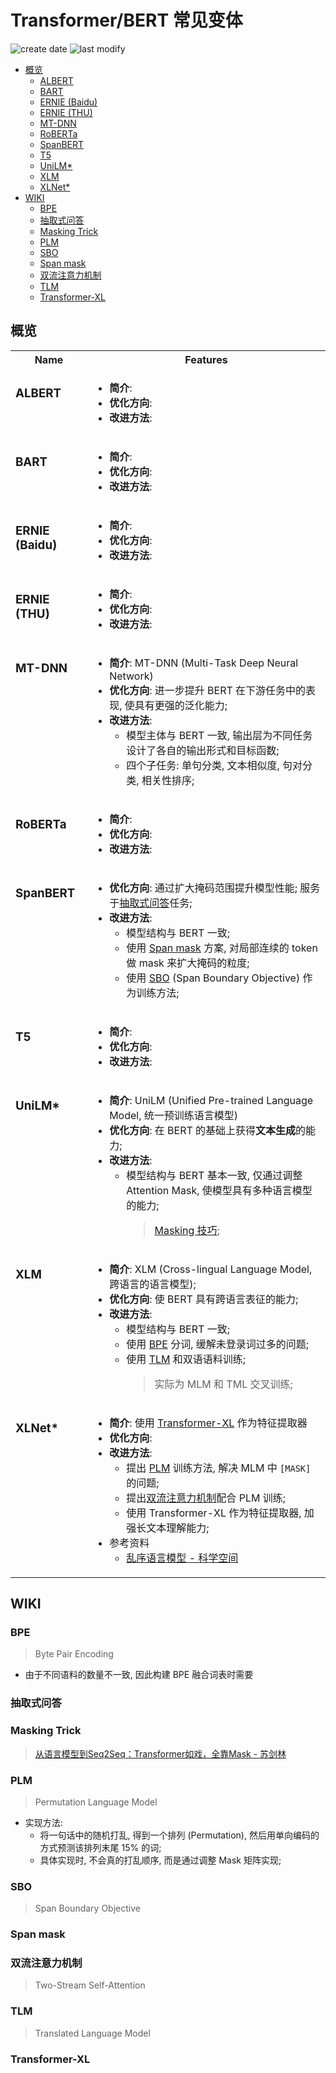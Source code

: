Transformer/BERT 常见变体
===
<!--START_SECTION:badge-->

![create date](https://img.shields.io/static/v1?label=create%20date&message=2022-10-xx&label_color=gray&color=lightsteelblue&style=flat-square)
![last modify](https://img.shields.io/static/v1?label=last%20modify&message=2025-08-15%2022%3A16%3A49&label_color=gray&color=thistle&style=flat-square)

<!--END_SECTION:badge-->
<!--info
top: false
hidden: false
-->

<!-- TOC -->
- [概览](#概览)
    - [ALBERT](#albert)
    - [BART](#bart)
    - [ERNIE (Baidu)](#ernie-baidu)
    - [ERNIE (THU)](#ernie-thu)
    - [MT-DNN](#mt-dnn)
    - [RoBERTa](#roberta)
    - [SpanBERT](#spanbert)
    - [T5](#t5)
    - [UniLM*](#unilm)
    - [XLM](#xlm)
    - [XLNet*](#xlnet)
- [WIKI](#wiki)
    - [BPE](#bpe)
    - [抽取式问答](#抽取式问答)
    - [Masking Trick](#masking-trick)
    - [PLM](#plm)
    - [SBO](#sbo)
    - [Span mask](#span-mask)
    - [双流注意力机制](#双流注意力机制)
    - [TLM](#tlm)
    - [Transformer-XL](#transformer-xl)
<!-- TOC -->

<!-- 快速编辑

> algorithms/[xxx](../../../../algorithms/README.md#xxx)

<div align="center"><img src="../../../_assets/imgs/Sentence-BERT模型图.png" height="300" /></div>

<table>
<tr valign="top">
<th> ... </td>
<th> ... </td>
</tr>
<tr>
<td> ... </td>
<td> ... </td>
</tr>
</table>
-->

## 概览

<table >
<tr>
<th> Name </td>
<th> Features </td>
</tr>
<tr valign="top">
<td>

### ALBERT

</td>
<td>

- **简介**:
- **优化方向**:
- **改进方法**:

</td>
</tr>
<tr valign="top">
<td>

### BART

</td>
<td>

- **简介**:
- **优化方向**:
- **改进方法**:

</td>
</tr>
<tr valign="top">
<td>

### ERNIE (Baidu)

</td>
<td>

- **简介**:
- **优化方向**:
- **改进方法**:

</td>
</tr>
<tr valign="top">
<td>

### ERNIE (THU)

</td>
<td>

- **简介**:
- **优化方向**:
- **改进方法**:

</td>
</tr>
<tr valign="top">
<td>

### MT-DNN

</td>
<td>

- **简介**: MT-DNN (Multi-Task Deep Neural Network)
- **优化方向**: 进一步提升 BERT 在下游任务中的表现, 使具有更强的泛化能力;
- **改进方法**: 
    - 模型主体与 BERT 一致, 输出层为不同任务设计了各自的输出形式和目标函数;
    - 四个子任务: 单句分类, 文本相似度, 句对分类, 相关性排序;

</td>
</tr>
<tr valign="top">
<td>

### RoBERTa

</td>
<td>

- **简介**:
- **优化方向**:
- **改进方法**:

</td>
</tr>
<tr valign="top">
<td>

### SpanBERT

</td>
<td>

- **优化方向**: 通过扩大掩码范围提升模型性能; 服务于[抽取式问答](#抽取式问答)任务;
- **改进方法**:
    - 模型结构与 BERT 一致;
    - 使用 [Span mask](#span-mask) 方案, 对局部连续的 token 做 mask 来扩大掩码的粒度;
    - 使用 [SBO](#sbo) (Span Boundary Objective) 作为训练方法;

</td>
</tr>
<tr valign="top">
<td>

### T5

</td>
<td>

- **简介**:
- **优化方向**:
- **改进方法**:

</td>
</tr>
<tr valign="top">
<td>

### UniLM*

</td>
<td>

- **简介**: UniLM (Unified Pre-trained Language Model, 统一预训练语言模型)
- **优化方向**: 在 BERT 的基础上获得**文本生成**的能力;
- **改进方法**:
    - 模型结构与 BERT 基本一致, 仅通过调整 Attention Mask, 使模型具有多种语言模型的能力;
        > [Masking 技巧](#masking-trick);

</td>
</tr>
<tr valign="top">
<td>

### XLM

</td>
<td>

- **简介**: XLM (Cross-lingual Language Model, 跨语言的语言模型);
- **优化方向**: 使 BERT 具有跨语言表征的能力;
- **改进方法**:
    - 模型结构与 BERT 一致;
    - 使用 [BPE](#bpe) 分词, 缓解未登录词过多的问题;
    - 使用 [TLM](#tlm) 和双语语料训练;
        > 实际为 MLM 和 TML 交叉训练;

</td>
</tr>
<tr valign="top">
<td>

### XLNet*

</td>
<td>

- **简介**: 使用 [Transformer-XL](#transformer-xl) 作为特征提取器
- **优化方向**:
- **改进方法**:
    - 提出 [PLM](#plm) 训练方法, 解决 MLM 中 `[MASK]` 的问题;
    - 提出[双流注意力机制](#双流注意力机制)配合 PLM 训练;
    - 使用 Transformer-XL 作为特征提取器, 加强长文本理解能力;
- 参考资料
    - [乱序语言模型 - 科学空间](https://kexue.fm/archives/6933#乱序语言模型)

</td>
</tr>
</table>


## WIKI

### BPE
> Byte Pair Encoding
- 由于不同语料的数量不一致, 因此构建 BPE 融合词表时需要

### 抽取式问答

### Masking Trick
> [从语言模型到Seq2Seq：Transformer如戏，全靠Mask - 苏剑林](https://kexue.fm/archives/6933)

### PLM
> Permutation Language Model

- 实现方法:
    - 将一句话中的随机打乱, 得到一个排列 (Permutation), 然后用单向编码的方式预测该排列末尾 15% 的词;
    - 具体实现时, 不会真的打乱顺序, 而是通过调整 Mask 矩阵实现;

### SBO
> Span Boundary Objective


### Span mask

### 双流注意力机制
> Two-Stream Self-Attention

### TLM
> Translated Language Model

### Transformer-XL